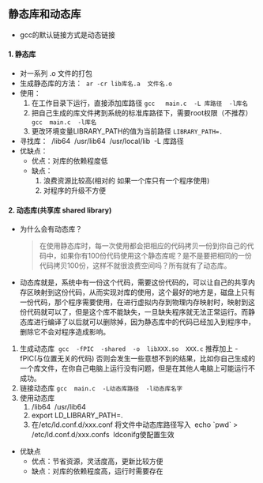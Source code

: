 ## 静态库和动态库
 - gcc的默认链接方式是动态链接
#### 1. 静态库
- ​对一系列 .o 文件的打包
- ​生成静态库的方法：
​   ```ar -cr lib库名.a  文件名.o ```
- ​使用：
    1. 在工作目录下运行，直接添加库路径
​		```gcc   main.c  -L 库路径  -l库名```
    2. 把自己生成的库文件拷到系统的标准库路径下，需要root权限（不推荐）
​       ```gcc  main.c  -l库名```
    3. 更改环境变量LIBRARY_PATH的值为当前路径
​       ```LIBRARY_PATH=.```
- 寻找库：
​	/lib64
​	/usr/lib64
​	/usr/local/lib
​	-L 库路径
- 优缺点：
    - 优点：对库的依赖程度低
    - 缺点：
        1. 浪费资源比较高(相对的 如果一个库只有一个程序使用)
        2. 对程序的升级不方便
#### 2. 动态库(共享库   shared library)
- 为什么会有动态库？
    > 在使用静态库时，每一次使用都会把相应的代码拷贝一份到你自己的代码中，如果你有100份代码使用这个静态库呢？是不是要把相同的一份代码拷贝100份，这样不就很浪费空间吗？所有就有了动态库。

- 动态库就是，系统中有一份这个代码，需要这份代码的，可以让自己的共享内存区映射到这份代码，从而实现对库的使用，这个最好的地方是，磁盘上只有一份代码，那个程序需要使用，在进行虚拟内存到物理内存映射时，映射到这份代码就可以了，但是这个库不能缺失，一旦缺失程序就无法正常运行。而静态库进行编译了以后就可以删除掉，因为静态库中的代码已经加入到程序中，删除它不会对程序造成影响。

1. 生成动态库
​	```gcc  -fPIC  -shared  -o  libXXX.so  XXX.c```
​   推荐加上 -fPIC(与位置无关的代码) 否则会发生一些意想不到的结果，比如你自己生成的一个库文件，在你自己电脑上运行没有问题，但是在其他人电脑上可能运行不成功。
2. 链接动态库
​	```gcc  main.c  -L动态库路径  -l动态库名字```
3. 使用动态库
    1. /lib64
​		/usr/lib64
    2. export  LD_LIBRARY_PATH=.
    3. 在/etc/ld.conf.d/xxx.conf  将文件中动态库路径写入
​		echo \`pwd`  >  /etc/ld.conf.d/xxx.confs
​		ldconifg使配置生效
- 优缺点
    - 优点：节省资源，灵活度高，更新比较方便
    - 缺点：对库的依赖程度高，运行时需要存在